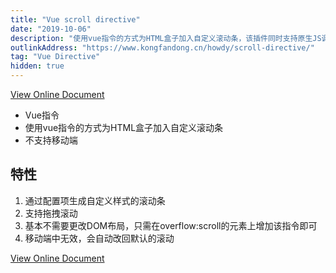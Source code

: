```yaml
---
title: "Vue scroll directive"
date: "2019-10-06"
description: "使用vue指令的方式为HTML盒子加入自定义滚动条，该插件同时支持原生JS调用"
outlinkAddress: "https://www.kongfandong.cn/howdy/scroll-directive/"
tag: "Vue Directive"
hidden: true
---
```


[View Online Document](https://www.kongfandong.cn/howdy/scroll-directive/)

+ Vue指令
+ 使用vue指令的方式为HTML盒子加入自定义滚动条
+ 不支持移动端

## 特性
1. 通过配置项生成自定义样式的滚动条
2. 支持拖拽滚动
3. 基本不需要更改DOM布局，只需在overflow:scroll的元素上增加该指令即可
4. 移动端中无效，会自动改回默认的滚动

[View Online Document](https://www.kongfandong.cn/howdy/scroll-directive/)
